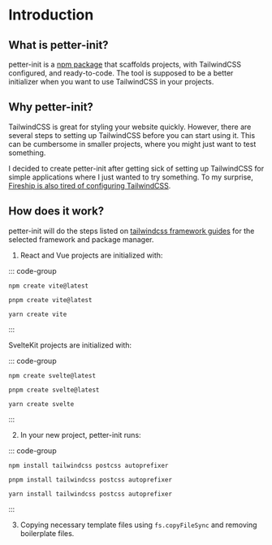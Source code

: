 # Introduction

## What is petter-init?

petter-init is a [npm package](https://www.npmjs.com/package/petter-init) that scaffolds projects, with TailwindCSS configured, and ready-to-code. The tool is supposed to be a better initializer when you want to use TailwindCSS in your projects.

## Why petter-init?

TailwindCSS is great for styling your website quickly. However, there are several steps to setting up TailwindCSS before you can start using it. This can be cumbersome in smaller projects, where you might just want to test something.

I decided to create petter-init after getting sick of setting up TailwindCSS for simple applications where I just wanted to try something. To my surprise, [Fireship is also tired of configuring TailwindCSS](https://youtu.be/lHZwlzOUOZ4?si=MsXA5NBZohrFK_b_&t=200).

## How does it work?

petter-init will do the steps listed on [tailwindcss framework guides](https://tailwindcss.com/docs/installation/framework-guides) for the selected framework and package manager.

1. React and Vue projects are initialized with:

::: code-group

```npm
npm create vite@latest
```

```pnpm
pnpm create vite@latest
```

```yarn
yarn create vite
```

:::

SvelteKit projects are initialized with:

::: code-group

```npm
npm create svelte@latest
```

```pnpm
pnpm create svelte@latest
```

```yarn
yarn create svelte
```

:::

2. In your new project, petter-init runs:

::: code-group

```npm
npm install tailwindcss postcss autoprefixer
```

```pnpm
pnpm install tailwindcss postcss autoprefixer
```

```yarn
yarn install tailwindcss postcss autoprefixer
```

:::

3. Copying necessary template files using `fs.copyFileSync` and removing boilerplate files.
